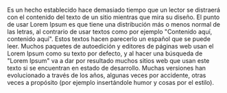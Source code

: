 Es un hecho establecido hace demasiado tiempo que un lector
se distraerá con el contenido del texto de un sitio mientras 
que mira su diseño. El punto de usar Lorem Ipsum es que tiene 
una distribución más o menos normal de las letras, al contrario 
de usar textos como por ejemplo "Contenido aquí, contenido 
aquí". Estos textos hacen parecerlo un español que se puede 
leer. Muchos paquetes de autoedición y editores de páginas web 
usan el Lorem Ipsum como su texto por defecto, y al hacer una 
búsqueda de "Lorem Ipsum" va a dar por resultado muchos sitios 
web que usan este texto si se encuentran en estado de 
desarrollo. Muchas versiones han evolucionado a través de los 
años, algunas veces por accidente, otras veces a propósito
(por ejemplo insertándole humor y cosas por el estilo).
